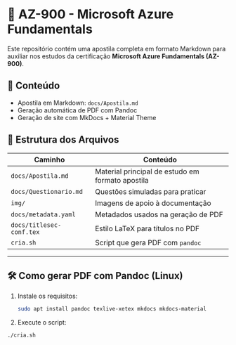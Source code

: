# 📘 AZ-900 - Microsoft Azure Fundamentals

Este repositório contém uma apostila completa em formato Markdown para auxiliar nos estudos da certificação **Microsoft Azure Fundamentals (AZ-900)**.

## 📘 Conteúdo

- Apostila em Markdown: `docs/Apostila.md`
- Geração automática de PDF com Pandoc
- Geração de site com MkDocs + Material Theme


## 📂 Estrutura dos Arquivos

| Caminho | Conteúdo |
|--------|----------|
| `docs/Apostila.md` | Material principal de estudo em formato apostila |
| `docs/Questionario.md` | Questões simuladas para praticar |
| `img/` | Imagens de apoio à documentação |
| `docs/metadata.yaml` | Metadados usados na geração de PDF |
| `docs/titlesec-conf.tex` | Estilo LaTeX para títulos no PDF |
| `cria.sh` | Script que gera PDF com `pandoc` |

---


## 🛠 Como gerar PDF com Pandoc (Linux)

1. Instale os requisitos:

   ```bash
   sudo apt install pandoc texlive-xetex mkdocs mkdocs-material

2. Execute o script:

```bash
./cria.sh


